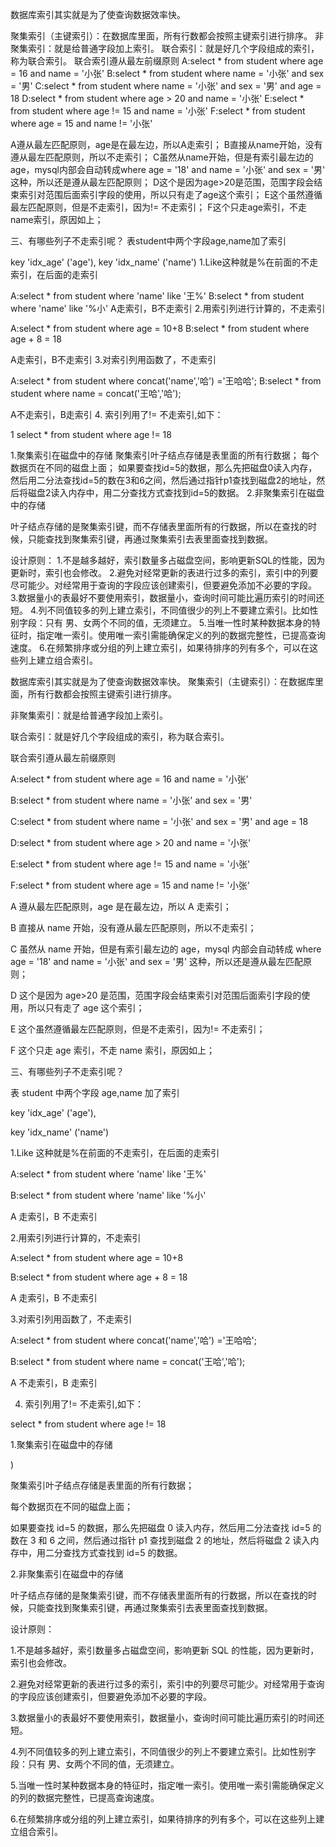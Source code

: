 数据库索引其实就是为了使查询数据效率快。
 
聚集索引（主键索引）：在数据库里面，所有行数都会按照主键索引进行排序。
非聚集索引：就是给普通字段加上索引。
联合索引：就是好几个字段组成的索引，称为联合索引。
联合索引遵从最左前缀原则
A:select * from student where age = 16 and name = '小张'
B:select * from student where name = '小张' and sex = '男'
C:select * from student where name = '小张' and sex = '男' and age = 18
D:select * from student where age > 20 and name = '小张'
E:select * from student where age != 15 and name = '小张'
F:select * from student where age = 15 and name != '小张'
 
 A遵从最左匹配原则，age是在最左边，所以A走索引；
 B直接从name开始，没有遵从最左匹配原则，所以不走索引；
 C虽然从name开始，但是有索引最左边的age，mysql内部会自动转成where age = '18' and name = '小张'  and sex = '男' 这种，所以还是遵从最左匹配原则；
 D这个是因为age>20是范围，范围字段会结束索引对范围后面索引字段的使用，所以只有走了age这个索引；
 E这个虽然遵循最左匹配原则，但是不走索引，因为!= 不走索引；
 F这个只走age索引，不走name索引，原因如上；
 
三、有哪些列子不走索引呢？
 表student中两个字段age,name加了索引
 
key 'idx_age' ('age'),
key 'idx_name' ('name')
 1.Like这种就是%在前面的不走索引，在后面的走索引
 

A:select * from student where 'name' like '王%'
B:select * from student where 'name' like '%小'
 A走索引，B不走索引
 2.用索引列进行计算的，不走索引
 

A:select * from student where age = 10+8
B:select * from student where age + 8 = 18
 
 A走索引，B不走索引
 3.对索引列用函数了，不走索引
 
A:select * from student where  concat('name','哈') ='王哈哈';
B:select * from student where name = concat('王哈','哈');
 
 A不走索引，B走索引
 4. 索引列用了!= 不走索引,如下：
 
1
select * from student where age != 18
 
1.聚集索引在磁盘中的存储
 聚集索引叶子结点存储是表里面的所有行数据；
 每个数据页在不同的磁盘上面；
如果要查找id=5的数据，那么先把磁盘0读入内存，然后用二分法查找id=5的数在3和6之间，然后通过指针p1查找到磁盘2的地址，然后将磁盘2读入内存中，用二分查找方式查找到id=5的数据。
2.非聚集索引在磁盘中的存储

叶子结点存储的是聚集索引键，而不存储表里面所有的行数据，所以在查找的时候，只能查找到聚集索引键，再通过聚集索引去表里面查找到数据。
 
 
设计原则：
1.不是越多越好，索引数量多占磁盘空间，影响更新SQL的性能，因为更新时，索引也会修改。
2.避免对经常更新的表进行过多的索引，索引中的列要尽可能少。对经常用于查询的字段应该创建索引，但要避免添加不必要的字段。
3.数据量小的表最好不要使用索引，数据量小，查询时间可能比遍历索引的时间还短。
4.列不同值较多的列上建立索引，不同值很少的列上不要建立索引。比如性别字段：只有 男、女两个不同的值，无须建立。
5.当唯一性时某种数据本身的特征时，指定唯一索引。使用唯一索引需能确保定义的列的数据完整性，已提高查询速度。
6.在频繁排序或分组的列上建立索引，如果待排序的列有多个，可以在这些列上建立组合索引。
 
数据库索引其实就是为了使查询数据效率快。
聚集索引（主键索引）：在数据库里面，所有行数都会按照主键索引进行排序。

非聚集索引：就是给普通字段加上索引。

联合索引：就是好几个字段组成的索引，称为联合索引。

联合索引遵从最左前缀原则

A:select * from student where age = 16 and name = '小张'

B:select * from student where name = '小张' and sex = '男'

C:select * from student where name = '小张' and sex = '男' and age = 18

D:select * from student where age > 20 and name = '小张'

E:select * from student where age != 15 and name = '小张'

F:select * from student where age = 15 and name != '小张'

A 遵从最左匹配原则，age 是在最左边，所以 A 走索引；

B 直接从 name 开始，没有遵从最左匹配原则，所以不走索引；

C 虽然从 name 开始，但是有索引最左边的 age，mysql 内部会自动转成 where age = '18' and name = '小张' and sex = '男' 这种，所以还是遵从最左匹配原则；

D 这个是因为 age>20 是范围，范围字段会结束索引对范围后面索引字段的使用，所以只有走了 age 这个索引；

E 这个虽然遵循最左匹配原则，但是不走索引，因为!= 不走索引；

F 这个只走 age 索引，不走 name 索引，原因如上；

三、有哪些列子不走索引呢？

表 student 中两个字段 age,name 加了索引



key 'idx_age' ('age'),

key 'idx_name' ('name')

1.Like 这种就是%在前面的不走索引，在后面的走索引



A:select * from student where 'name' like '王%'

B:select * from student where 'name' like '%小'

A 走索引，B 不走索引

2.用索引列进行计算的，不走索引



A:select * from student where age = 10+8

B:select * from student where age + 8 = 18

A 走索引，B 不走索引

3.对索引列用函数了，不走索引



A:select * from student where concat('name','哈') ='王哈哈';

B:select * from student where name = concat('王哈','哈');

A 不走索引，B 走索引

4. 索引列用了!= 不走索引,如下：



select * from student where age != 18

1.聚集索引在磁盘中的存储

)

聚集索引叶子结点存储是表里面的所有行数据；

每个数据页在不同的磁盘上面；

如果要查找 id=5 的数据，那么先把磁盘 0 读入内存，然后用二分法查找 id=5 的数在 3 和 6 之间，然后通过指针 p1 查找到磁盘 2 的地址，然后将磁盘 2 读入内存中，用二分查找方式查找到 id=5 的数据。

2.非聚集索引在磁盘中的存储



叶子结点存储的是聚集索引键，而不存储表里面所有的行数据，所以在查找的时候，只能查找到聚集索引键，再通过聚集索引去表里面查找到数据。

设计原则：

1.不是越多越好，索引数量多占磁盘空间，影响更新 SQL 的性能，因为更新时，索引也会修改。

2.避免对经常更新的表进行过多的索引，索引中的列要尽可能少。对经常用于查询的字段应该创建索引，但要避免添加不必要的字段。

3.数据量小的表最好不要使用索引，数据量小，查询时间可能比遍历索引的时间还短。

4.列不同值较多的列上建立索引，不同值很少的列上不要建立索引。比如性别字段：只有 男、女两个不同的值，无须建立。

5.当唯一性时某种数据本身的特征时，指定唯一索引。使用唯一索引需能确保定义的列的数据完整性，已提高查询速度。

6.在频繁排序或分组的列上建立索引，如果待排序的列有多个，可以在这些列上建立组合索引。
